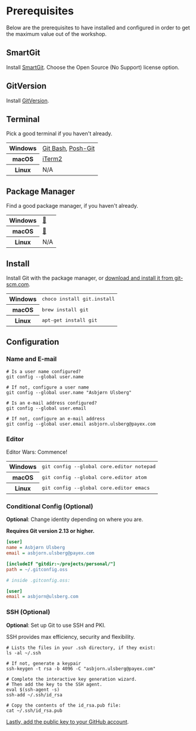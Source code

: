 # Prerequisites

Below are the prerequisites to have installed and configured in order to get the maximum value out of the workshop.

## SmartGit

Install [SmartGit](http://www.syntevo.com/smartgit/). Choose the Open Source (No Support) license option.

## GitVersion

Install [GitVersion](https://github.com/GitTools/GitVersion/releases/tag/v3.6.5).

## Terminal

Pick a good terminal if you haven't already.

<table>
    <tr>
        <th scope="row">Windows</th>
        <td>
            <a href="https://git-scm.com/downloads">Git Bash</a>,
            <a href="https://github.com/dahlbyk/posh-git">Posh-Git</a>
        </td>
    </tr>
    <tr>
        <th scope="row">macOS</th>
        <td><a href="https://www.iterm2.com/">iTerm2</a></td>
    </tr>
    <tr>
        <th scope="row">Linux</th>
        <td>N/A</td>
    </tr>
</table>

## Package Manager

Find a good package manager, if you haven't already.

<table>
    <tr>
        <th scope="row">Windows</th>
        <td><a href="https://chocolatey.org/">🍫</a></td>
    </tr>
    <tr>
        <th scope="row">macOS</th>
        <td><a href="https://brew.sh/">🍺</a></td>
    </tr>
    <tr>
        <th scope="row">Linux</th>
        <td>N/A</td>
    </tr>
</table>

## Install

Install Git with the package manager, or
[download and install it from git-scm.com](https://git-scm.com/downloads).

<table>
    <tr>
        <th scope="row">Windows</th>
        <td style="font-family: monospace">
            choco install git.install
        </td>
    </tr>
    <tr>
        <th scope="row">macOS</th>
        <td style="font-family: monospace">
            brew install git
        </td>
    </tr>
    <tr>
        <th scope="row">Linux</th>
        <td style="font-family: monospace">
            apt-get install git
        </td>
    </tr>
</table>

## Configuration

### Name and E-mail

```shell
# Is a user name configured?
git config --global user.name

# If not, configure a user name
git config --global user.name "Asbjørn Ulsberg"

# Is an e-mail address configured?
git config --global user.email

# If not, configure an e-mail address
git config --global user.email asbjorn.ulsberg@payex.com
```

### Editor

Editor Wars: Commence!

<table>
    <tr>
        <th scope="row">Windows</th>
        <td style="font-family: monospace;">
            git config --global core.editor notepad
        </td>
    </tr>
    <tr>
        <th scope="row">macOS</th>
        <td style="font-family: monospace">
            git config --global core.editor atom
        </td>
    </tr>
    <tr>
        <th scope="row">Linux</th>
        <td style="font-family: monospace">
            git config --global core.editor emacs
        </td>
    </tr>
</table>

### Conditional Config (Optional)

**Optional**: Change identity depending on where you are.

**Requires Git version 2.13 or higher.**

```ini
[user]
name = Asbjørn Ulsberg
email = asbjorn.ulsberg@payex.com

[includeIf "gitdir:~/projects/personal/"]
path = ~/.gitconfig.oss

# inside .gitconfig.oss:

[user]
email = asbjorn@ulsberg.com
```

### SSH (Optional)

**Optional**: Set up Git to use SSH and PKI.

SSH provides max efficiency, security and flexibility.

```shell
# Lists the files in your .ssh directory, if they exist:
ls -al ~/.ssh

# If not, generate a keypair
ssh-keygen -t rsa -b 4096 -C "asbjorn.ulsberg@payex.com"

# Complete the interactive key generation wizard.
# Then add the key to the SSH agent.
eval $(ssh-agent -s)
ssh-add ~/.ssh/id_rsa

# Copy the contents of the id_rsa.pub file:
cat ~/.ssh/id_rsa.pub
```

[Lastly, add the public key to your GitHub account](https://help.github.com/articles/adding-a-new-ssh-key-to-your-github-account/#platform-linux).
